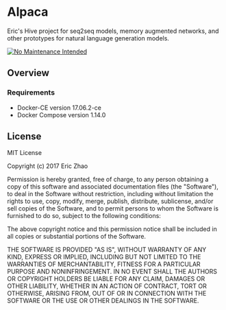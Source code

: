 # Alpaca
Eric's Hive project for seq2seq models, memory augmented networks, and other prototypes for natural language generation models.

[![No Maintenance Intended](http://unmaintained.tech/badge.svg)](http://unmaintained.tech/)

## Overview

### Requirements
* Docker-CE version 17.06.2-ce
* Docker Compose version 1.14.0

## License
MIT License

Copyright (c) 2017 Eric Zhao

Permission is hereby granted, free of charge, to any person obtaining a copy
of this software and associated documentation files (the "Software"), to deal
in the Software without restriction, including without limitation the rights
to use, copy, modify, merge, publish, distribute, sublicense, and/or sell
copies of the Software, and to permit persons to whom the Software is
furnished to do so, subject to the following conditions:

The above copyright notice and this permission notice shall be included in all
copies or substantial portions of the Software.

THE SOFTWARE IS PROVIDED "AS IS", WITHOUT WARRANTY OF ANY KIND, EXPRESS OR
IMPLIED, INCLUDING BUT NOT LIMITED TO THE WARRANTIES OF MERCHANTABILITY,
FITNESS FOR A PARTICULAR PURPOSE AND NONINFRINGEMENT. IN NO EVENT SHALL THE
AUTHORS OR COPYRIGHT HOLDERS BE LIABLE FOR ANY CLAIM, DAMAGES OR OTHER
LIABILITY, WHETHER IN AN ACTION OF CONTRACT, TORT OR OTHERWISE, ARISING FROM,
OUT OF OR IN CONNECTION WITH THE SOFTWARE OR THE USE OR OTHER DEALINGS IN THE
SOFTWARE.

